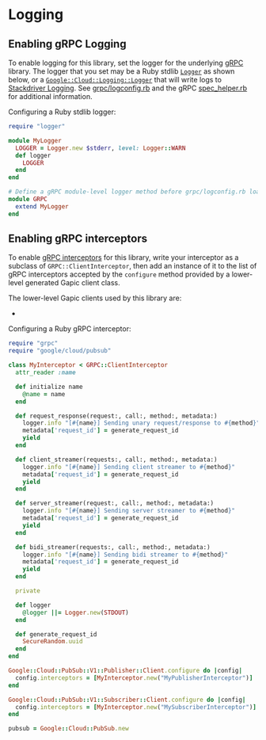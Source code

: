 # Logging

## Enabling gRPC Logging

To enable logging for this library, set the logger for the underlying
[gRPC](https://github.com/grpc/grpc/tree/master/src/ruby) library. The logger
that you set may be a Ruby stdlib
[`Logger`](https://ruby-doc.org/stdlib/libdoc/logger/rdoc/Logger.html) as
shown below, or a
[`Google::Cloud::Logging::Logger`](https://googleapis.dev/ruby/google-cloud-logging/latest)
that will write logs to [Stackdriver
Logging](https://cloud.google.com/logging/). See
[grpc/logconfig.rb](https://github.com/grpc/grpc/blob/master/src/ruby/lib/grpc/logconfig.rb)
and the gRPC
[spec_helper.rb](https://github.com/grpc/grpc/blob/master/src/ruby/spec/spec_helper.rb)
for additional information.

Configuring a Ruby stdlib logger:

```ruby
require "logger"

module MyLogger
  LOGGER = Logger.new $stderr, level: Logger::WARN
  def logger
    LOGGER
  end
end

# Define a gRPC module-level logger method before grpc/logconfig.rb loads.
module GRPC
  extend MyLogger
end
```

## Enabling gRPC interceptors

To enable [gRPC interceptors](https://github.com/grpc/proposal/blob/master/L11-ruby-interceptors.md) for this library,
write your interceptor as a subclass of `GRPC::ClientInterceptor`, then add an instance of it to the list of gRPC
interceptors accepted by the `configure` method provided by a lower-level generated Gapic client class.

The lower-level Gapic clients used by this library are:

* []()

Configuring a Ruby gRPC interceptor:

```ruby
require "grpc"
require "google/cloud/pubsub"

class MyInterceptor < GRPC::ClientInterceptor
  attr_reader :name

  def initialize name
    @name = name
  end

  def request_response(request:, call:, method:, metadata:)
    logger.info "[#{name}] Sending unary request/response to #{method}"
    metadata['request_id'] = generate_request_id
    yield
  end

  def client_streamer(requests:, call:, method:, metadata:)
    logger.info "[#{name}] Sending client streamer to #{method}"
    metadata['request_id'] = generate_request_id
    yield
  end

  def server_streamer(request:, call:, method:, metadata:)
    logger.info "[#{name}] Sending server streamer to #{method}"
    metadata['request_id'] = generate_request_id
    yield
  end

  def bidi_streamer(requests:, call:, method:, metadata:)
    logger.info "[#{name}] Sending bidi streamer to #{method}"
    metadata['request_id'] = generate_request_id
    yield
  end

  private

  def logger
    @logger ||= Logger.new(STDOUT)
  end

  def generate_request_id
    SecureRandom.uuid
  end
end

Google::Cloud::PubSub::V1::Publisher::Client.configure do |config|
  config.interceptors = [MyInterceptor.new("MyPublisherInterceptor")]
end

Google::Cloud::PubSub::V1::Subscriber::Client.configure do |config|
  config.interceptors = [MyInterceptor.new("MySubscriberInterceptor")]
end

pubsub = Google::Cloud::PubSub.new
```
